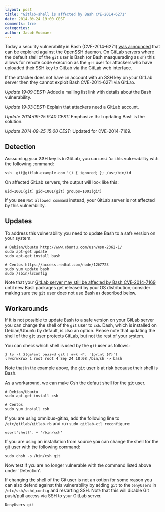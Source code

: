 ```yaml
---
layout: post
title: "Gitlab-shell is affected by Bash CVE-2014-6271"
date: 2014-09-24 19:00 CEST
comments: true
categories:
author: Jacob Vosmaer
---
```


Today a security vulnerability in Bash (CVE-2014-6271) [was
announced](http://www.openwall.com/lists/oss-security/2014/09/24/12) that can
be exploited against the OpenSSH daemon. On GitLab servers where the default
shell of the `git` user is Bash (or Bash masquerading as `sh`) this allows for
remote code execution as the `git` user for attackers who have uploaded their
SSH key to GitLab via the GitLab web interface.

If the attacker does not have an account with an SSH key on your GitLab server
then they cannot exploit Bash CVE-2014-6271 via GitLab.

<!--more-->

_Update 19:09 CEST:_ Added a mailing list link with details about the Bash
vulnerability.

_Update 19:33 CEST:_ Explain that attackers need a GitLab account.

_Update 2014-09-25 9:40 CEST:_ Emphasize that updating Bash is the solution.

_Update 2014-09-25 15:00 CEST:_ Updated for CVE-2014-7169.

## Detection

Asssuming your SSH key is in GitLab, you can test for this vulnerability with
the following command:

```
ssh  git@gitlab.example.com '() { ignored; }; /usr/bin/id'
```

On affected GitLab servers, the output will look like this:

```
uid=1001(git) gid=1001(git) groups=1001(git)
```

If you see `Not allowed command` instead, your GitLab server is not affected by
this vulnerability.

## Updates

To address this vulnerability you need to update Bash to a safe version on your
system.

```
# Debian/Ubuntu http://www.ubuntu.com/usn/usn-2362-1/
sudo apt-get update
sudo apt-get install bash

# Centos https://access.redhat.com/node/1207723
sudo yum update bash
sudo /sbin/ldconfig
```

Note that your [GitLab server may still be affected by Bash
CVE-2014-7169](/2014/09/25/gitlab-shell-and-bash-cve-2014-7169/) until new Bash
packages get released by your OS distribution; consider making sure the `git`
user does not use Bash as described below.

<a name="workarounds"></a>
## Workarounds

If it is not possible to update Bash to a safe version on your GitLab server
you can change the shell of the `git` user to `csh`. Dash, which is installed
on Debian/Ubuntu by default, is also an option. Please note that updating the
shell of the `git` user protects GitLab, but not the rest of your system.

You can check which shell is used by the `git` user as follows:

```
$ ls -l $(getent passwd git | awk -F: '{print $7}')
lrwxrwxrwx 1 root root 4 Sep 24 18:08 /bin/sh -> bash
```

Note that in the example above, the `git` user is at risk because their shell
is Bash.

As a workaround, we can make Csh the default shell for the `git` user.

```
# Debian/Ubuntu
sudo apt-get install csh

# Centos
sudo yum install csh
```

If you are using omnibus-gitlab, add the following line to
`/etc/gitlab/gitlab.rb` and run `sudo gitlab-ctl reconfigure`:

```
user['shell'] = '/bin/csh'
```

If you are using an installation from source you can change the shell for the
git user with the following command:

```
sudo chsh -s /bin/csh git
```

Now test if you are no longer vulnerable with the command listed above under
'Detection'.

If changing the shell of the Git user is not an option for some reason you can
also defend against this vulnerability by adding `git` to the `DenyUsers` in
`/etc/ssh/sshd_config` and restarting SSH. Note that this will disable Git
push/pull access via SSH to your GitLab server.

```
DenyUsers git
```
